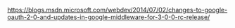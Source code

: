 

https://blogs.msdn.microsoft.com/webdev/2014/07/02/changes-to-google-oauth-2-0-and-updates-in-google-middleware-for-3-0-0-rc-release/


